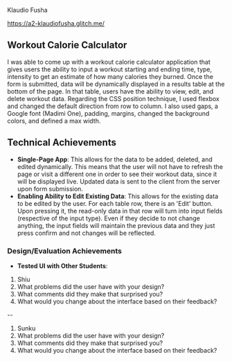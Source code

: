 Klaudio Fusha

https://a2-klaudiofusha.glitch.me/

## Workout Calorie Calculator
I was able to come up with a workout calorie calculator application that gives users the ability to input a workout starting and ending time, type, intensity to get an estimate of how many calories they burned. Once the form is submitted, data will be dynamically displayed in a results table at the bottom of the page. In that table, users have the ability to view, edit, and delete workout data. Regarding the CSS position technique, I used flexbox and changed the default direction from row to column. I also used gaps, a Google font (Madimi One), padding, margins, changed the background colors, and defined a max width.

## Technical Achievements
- **Single-Page App**: This allows for the data to be added, deleted, and edited dynamically. This means that the user will not have to refresh the page or visit a different one in order to see their workout data, since it will be displayed live. Updated data is sent to the client from the server upon form submission.
- **Enabling Ability to Edit Existing Data**: This allows for the existing data to be edited by the user. For each table row, there is an 'Edit' button. Upon pressing it, the read-only data in that row will turn into input fields (respective of the input type). Even if they decide to not change anything, the input fields will maintain the previous data and they just press confirm and not changes will be reflected.

### Design/Evaluation Achievements
- **Tested UI with Other Students**:
 1. Shiu
 2. What problems did the user have with your design?
 3. What comments did they make that surprised you?
 4. What would you change about the interface based on their feedback?

--

 1. Sunku
 2. What problems did the user have with your design?
 3. What comments did they make that surprised you?
 4. What would you change about the interface based on their feedback?
